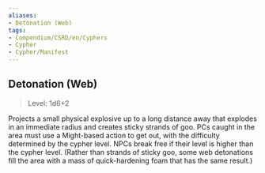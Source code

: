 ```yaml
---
aliases:
- Detonation (Web)
tags:
- Compendium/CSRD/en/Cyphers
- Cypher
- Cypher/Manifest
---
```


  
## Detonation (Web)  
>Level: 1d6+2  
  
Projects a small physical explosive up to a long distance away that explodes in an immediate radius and creates sticky strands of goo. PCs caught in the area must use a Might-based action to get out, with the difficulty determined by the cypher level. NPCs break free if their level is higher than the cypher level. (Rather than strands of sticky goo, some web detonations fill the area with a mass of quick-hardening foam that has the same result.)